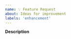 ```yaml
---
name: 💡 Feature Request
about: Ideas for improvement
labels: 'enhancement'
---
```


**Description**

<!-- Clear description of what you'd like to see. -->
